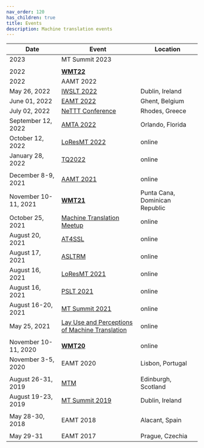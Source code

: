 ```yaml
---
nav_order: 120
has_children: true
title: Events
description: Machine translation events
---
```



| Date | Event | Location |
| ---- | ---- | ---- |
| 2023 | MT Summit 2023 | |
|  |  |  |
| 2022 | [**WMT22**](wmt22.md) | |
| 2022 | AAMT 2022 | |
| May 26, 2022 | [IWSLT 2022](iwslt2022.md) | Dublin, Ireland |
| June 01, 2022 | [EAMT 2022](eamt2022.md) | Ghent, Belgium |
| July 02, 2022 | [NeTTT Conference](nettt2022.md) | Rhodes, Greece |
| September 12, 2022 | [AMTA 2022](amta2022.md) | Orlando, Florida |
| October 12, 2022 | [LoResMT 2022](loresmt2022.md) | online |
| January 28, 2022 | [TQ2022](tq2022.md) | online |
|  |  |  |
| December 8-9, 2021 | [AAMT 2021](aamt2021.md) | online |
| November 10-11, 2021 | [**WMT21**](wmt21.md) | Punta Cana, Dominican Republic |
| October 25, 2021 | [Machine Translation Meetup](zurich-9.md) | online |
| August 20, 2021 | [AT4SSL](at4ssl2021.md) | online |
| August 17, 2021 | [ASLTRM](asltrm2021.md) | online |
| August 16, 2021 | [LoResMT 2021](loresmt2021.md) | online |
| August 16, 2021 | [PSLT 2021](pslt2021.md) | online |
| August 16-20, 2021 | [MT Summit 2021](mtsummit2021.md) | online |
| May 25, 2021 | [Lay Use and Perceptions of Machine Translation](lay-use-and-perceptions-of-machine-translation.md) | online |
|  |  |  |
| November 10-11, 2020 | [**WMT20**](wmt20.md) | online |
| November 3-5, 2020 | EAMT 2020 | Lisbon, Portugal |
|  |  |  |
| August 26-31, 2019 | [MTM](mtm2019.md) | Edinburgh, Scotland |
| August 19-23, 2019 | [MT Summit 2019](mtsummit2019.md) | Dublin, Ireland |
|  |  |  |
| May 28-30, 2018 | EAMT 2018 | Alacant, Spain |
|  |  |  |
| May 29-31 | EAMT 2017 | Prague, Czechia |
